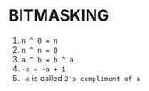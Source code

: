 # BITMASKING

1. `n ^ 0 = n`
2. `n ^ n = 0`
3. `a ^ b = b ^ a`
4. `-a = ~a + 1`
5. `~a` is called `2's compliment of a`